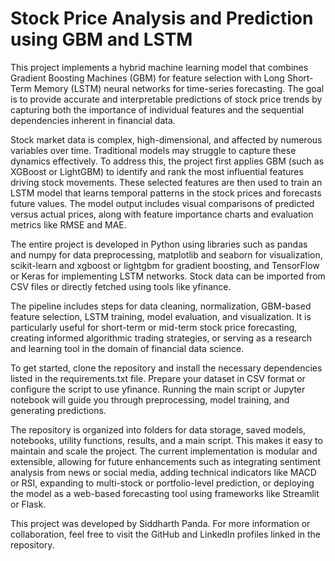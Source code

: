 # Stock Price Analysis and Prediction using GBM and LSTM

This project implements a hybrid machine learning model that combines Gradient Boosting Machines (GBM) for feature selection with Long Short-Term Memory (LSTM) neural networks for time-series forecasting. The goal is to provide accurate and interpretable predictions of stock price trends by capturing both the importance of individual features and the sequential dependencies inherent in financial data.

Stock market data is complex, high-dimensional, and affected by numerous variables over time. Traditional models may struggle to capture these dynamics effectively. To address this, the project first applies GBM (such as XGBoost or LightGBM) to identify and rank the most influential features driving stock movements. These selected features are then used to train an LSTM model that learns temporal patterns in the stock prices and forecasts future values. The model output includes visual comparisons of predicted versus actual prices, along with feature importance charts and evaluation metrics like RMSE and MAE.

The entire project is developed in Python using libraries such as pandas and numpy for data preprocessing, matplotlib and seaborn for visualization, scikit-learn and xgboost or lightgbm for gradient boosting, and TensorFlow or Keras for implementing LSTM networks. Stock data can be imported from CSV files or directly fetched using tools like yfinance.

The pipeline includes steps for data cleaning, normalization, GBM-based feature selection, LSTM training, model evaluation, and visualization. It is particularly useful for short-term or mid-term stock price forecasting, creating informed algorithmic trading strategies, or serving as a research and learning tool in the domain of financial data science.

To get started, clone the repository and install the necessary dependencies listed in the requirements.txt file. Prepare your dataset in CSV format or configure the script to use yfinance. Running the main script or Jupyter notebook will guide you through preprocessing, model training, and generating predictions.

The repository is organized into folders for data storage, saved models, notebooks, utility functions, results, and a main script. This makes it easy to maintain and scale the project. The current implementation is modular and extensible, allowing for future enhancements such as integrating sentiment analysis from news or social media, adding technical indicators like MACD or RSI, expanding to multi-stock or portfolio-level prediction, or deploying the model as a web-based forecasting tool using frameworks like Streamlit or Flask.

This project was developed by Siddharth Panda. For more information or collaboration, feel free to visit the GitHub and LinkedIn profiles linked in the repository.

